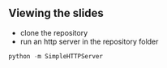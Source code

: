 Viewing the slides
-----

- clone the repository
- run an http server in the repository folder
```python
python -m SimpleHTTPServer
```

